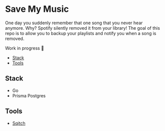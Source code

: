 # Save My Music

One day you suddenly remember that one song that you never hear anymore. Why? Spotify silently removed it from your library! The goal of this repo is to allow you to backup your playlists and notify you when a song is removed.

Work in progress 🚧

  - [Stack](#Stack)
  - [Tools](#Tools)

## Stack
  - Go
  - Prisma Postgres

## Tools
  - [Sqitch](https://github.com/sqitchers/sqitch)
